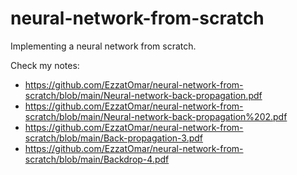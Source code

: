 # neural-network-from-scratch
Implementing a neural network from scratch.


Check my notes:
- https://github.com/EzzatOmar/neural-network-from-scratch/blob/main/Neural-network-back-propagation.pdf
- https://github.com/EzzatOmar/neural-network-from-scratch/blob/main/Neural-network-back-propagation%202.pdf
- https://github.com/EzzatOmar/neural-network-from-scratch/blob/main/Back-propagation-3.pdf
- https://github.com/EzzatOmar/neural-network-from-scratch/blob/main/Backdrop-4.pdf

